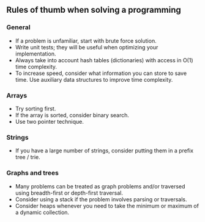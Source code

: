 ## Rules of thumb when solving a programming 

### General
* If a problem is unfamiliar, start with brute force solution.
* Write unit tests; they will be useful when optimizing your implementation.
* Always take into account hash tables (dictionaries) with access in O(1) time complexity.
* To increase speed, consider what information you can store to save time. Use auxiliary data structures to improve time complexity. 

### Arrays
* Try sorting first.
* If the array is sorted, consider binary search.
* Use two pointer technique.

### Strings
* If you have a large number of strings, consider putting them in a prefix tree / trie.

### Graphs and trees
* Many problems can be treated as graph problems and/or traversed using breadth-first or depth-first traversal.
* Consider using a stack if the problem involves parsing or traversals.
* Consider heaps whenever you need to take the minimum or maximum of a dynamic collection.
